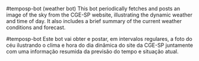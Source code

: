 #temposp-bot (weather bot)
This bot periodically fetches and posts an image of the sky from the CGE-SP website, illustrating the dynamic weather and time of day. It also includes a brief summary of the current weather conditions and forecast.

#temposp-bot
Este bot vai obter e postar, em intervalos regulares, a foto do céu ilustrando o clima e hora do dia dinâmica do site da CGE-SP juntamente com uma informação resumida da previsão do tempo e situação atual.
